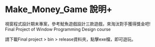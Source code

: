 # Make_Money_Game 說明+
視窗程式設計期末專案，參考魷魚遊戲設計三款遊戲，來淘汰對手獲得獎金吧! Final Project of Window Programming Design course

請下載Final project > bin > release資料夾，點擊exe檔，即可遊玩。

